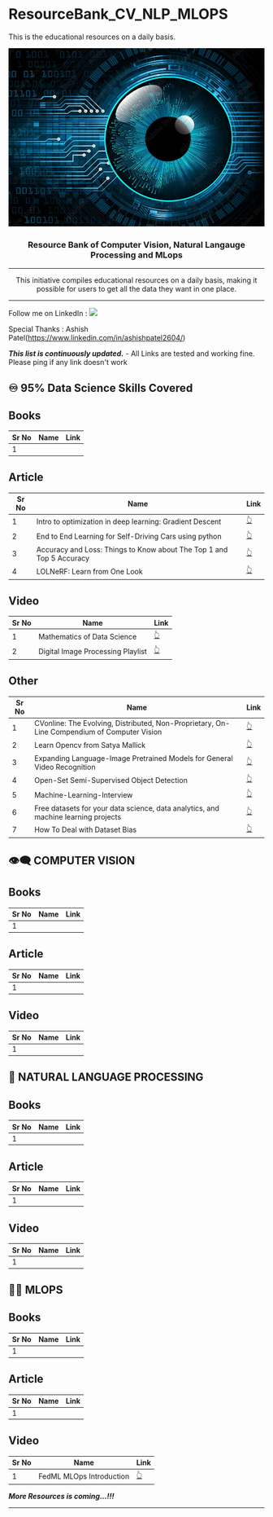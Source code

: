 # ResourceBank_CV_NLP_MLOPS
This is the educational resources on a daily basis.


<p align="center">
  <a href="" rel="noopener">
 <img width=800px height=350px src=".\images\homepage.jpg" alt="Project logo"></a>
</p>

<h3 align="center">Resource Bank of Computer Vision, Natural Langauge Processing and MLops</h3>

---

<p align="center"> This initiative compiles educational resources on a daily basis, making it possible for users to get all the data they want in one place.
    <br> 
</p>

---

Follow me on LinkedIn : [![](https://img.shields.io/badge/LinkedIn-0077B5?style=for-the-badge&logo=linkedin&logoColor=white)](https://www.linkedin.com/in/sharmayush/)


Special Thanks : Ashish Patel(https://www.linkedin.com/in/ashishpatel2604/) 

***This list is continuously updated.*** - All Links are tested and working fine. Please ping if any link doesn't work

## ♾️ 95% Data Science Skills Covered

## Books
| Sr No | Name                                                         | Link                                                         |
| ----- | ------------------------------------------------------------ | ------------------------------------------------------------ |
| 1     | 


## Article
| Sr No | Name                                                         | Link                                                         |
| ----- | ------------------------------------------------------------ | ------------------------------------------------------------ |
| 1     | Intro to optimization in deep learning: Gradient Descent            | [👆](https://blog.paperspace.com/intro-to-optimization-in-deep-learning-gradient-descent/) |
| 2     | End to End Learning for Self-Driving Cars using python                          | [👆](https://medium.com/@dipeshshtha4/end-to-end-learning-for-self-driving-cars-using-python-c5e8852af3e6) |
| 3     | Accuracy and Loss: Things to Know about The Top 1 and Top 5 Accuracy                          | [👆](https://towardsdatascience.com/accuracy-and-loss-things-to-know-about-the-top-1-and-top-5-accuracy-1d6beb8f6df3) |
| 4     | LOLNeRF: Learn from One Look | [👆](https://ai.googleblog.com/2022/09/lolnerf-learn-from-one-look.html?m=1) |

## Video
| Sr No | Name                                                         | Link                                                         |
| ----- | ------------------------------------------------------------ | ------------------------------------------------------------ |
| 1     | Mathematics of Data Science                            | [👆](https://www.youtube.com/playlist?list=PLiud-28tsatIKUitdoH3EEUZL-9i516IL) |
| 2     | Digital Image Processing Playlist   | [👆](https://www.youtube.com/playlist?list=PLqhXzDruUpI-UV7R5nuJ6UcuQgK07AuDE) |

## Other
| Sr No | Name                                                         | Link                                                         |
| ----- | ------------------------------------------------------------ | ------------------------------------------------------------ |
| 1     | CVonline: The Evolving, Distributed, Non-Proprietary, On-Line Compendium of Computer Vision                                           | [👆](https://homepages.inf.ed.ac.uk/rbf/CVonline/)        |
| 2     | Learn Opencv from Satya Mallick      | [👆](https://github.com/spmallick/learnopencv) |
| 3     | Expanding Language-Image Pretrained Models for General Video Recognition                                  | [👆](https://github.com/microsoft/VideoX/tree/master/X-CLIP) |
| 4     | Open-Set Semi-Supervised Object Detection                       | [👆](https://ycliu93.github.io/projects/ossod.html) |
| 5     | Machine-Learning-Interview                             | [👆](https://github.com/khangich/machine-learning-interview) |
| 6     | Free datasets for your data science, data analytics, and machine learning projects                          | [👆](https://www.linkedin.com/posts/dhavalsays_datasciencetraining-datasciencecareers-machinelearningtraining-activity-6973845094596542464-I0Cy/?utm_source=share&utm_medium=member_ios) |
| 7     | How To Deal with Dataset Bias | [👆](https://youtu.be/nMDpcqx6ll8) |


## 👁️‍🗨️ COMPUTER VISION

## Books
| Sr No | Name                                                         | Link                                                         |
| ----- | ------------------------------------------------------------ | ------------------------------------------------------------ |
| 1     | 


## Article
| Sr No | Name                                                         | Link                                                         |
| ----- | ------------------------------------------------------------ | ------------------------------------------------------------ |
| 1     | 

## Video
| Sr No | Name                                                         | Link                                                         |
| ----- | ------------------------------------------------------------ | ------------------------------------------------------------ |
| 1     | 



## 📝 NATURAL LANGUAGE PROCESSING

## Books
| Sr No | Name                                                         | Link                                                         |
| ----- | ------------------------------------------------------------ | ------------------------------------------------------------ |
| 1     | 

## Article
| Sr No | Name                                                         | Link                                                         |
| ----- | ------------------------------------------------------------ | ------------------------------------------------------------ |
| 1     | 

## Video
| Sr No | Name                                                         | Link                                                         |
| ----- | ------------------------------------------------------------ | ------------------------------------------------------------ |
| 1     | 

## 👨‍💻 MLOPS

## Books
| Sr No | Name                                                         | Link                                                         |
| ----- | ------------------------------------------------------------ | ------------------------------------------------------------ |
| 1     | 

## Article
| Sr No | Name                                                         | Link                                                         |
| ----- | ------------------------------------------------------------ | ------------------------------------------------------------ |
| 1     | 

## Video
| Sr No | Name                                                         | Link                                                         |
| ----- | ------------------------------------------------------------ | ------------------------------------------------------------ |
| 1     | FedML MLOps Introduction                          | [👆](https://www.youtube.com/watch?v=Xgm0XEaMlVQ&ab_channel=ChaoyangHe) |



***More Resources is coming...!!!***

---

